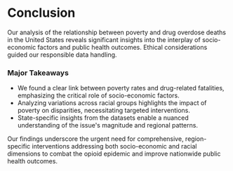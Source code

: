 # Conclusion

Our analysis of the relationship between poverty and drug overdose deaths in 
   the United States reveals significant insights into the interplay of socio-economic 
   factors and public health outcomes. Ethical considerations guided our responsible data handling.
   
### Major Takeaways
- We found a clear link between poverty rates 
   and drug-related fatalities, emphasizing the critical role of socio-economic factors.
- Analyzing variations across racial groups highlights the impact of poverty on 
   disparities, necessitating targeted interventions.
- State-specific insights from 
   the datasets enable a nuanced understanding of the issue's magnitude and regional 
   patterns.
   
Our findings underscore the urgent need for comprehensive, region-specific 
   interventions addressing both socio-economic and racial dimensions to combat 
   the opioid epidemic and improve nationwide public health outcomes.